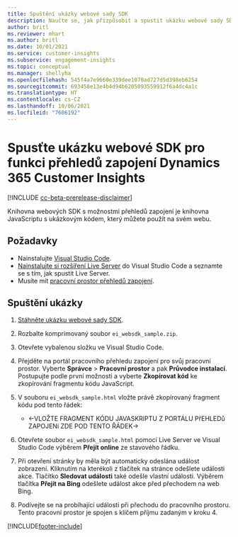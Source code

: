 ```yaml
---
title: Spuštění ukázky webové sady SDK
description: Naučte se, jak přizpůsobit a spustit ukázku webové sady SDK.
author: britl
ms.reviewer: mhart
ms.author: britl
ms.date: 10/01/2021
ms.service: customer-insights
ms.subservice: engagement-insights
ms.topic: conceptual
ms.manager: shellyha
ms.openlocfilehash: 545f4a7e9660e339dee1070ad727d5d398eb6254
ms.sourcegitcommit: 693458e13e4b4d94b6205093559912f6a4dc4a1c
ms.translationtype: HT
ms.contentlocale: cs-CZ
ms.lasthandoff: 10/06/2021
ms.locfileid: "7606192"
---
```

# <a name="run-the-web-sdk-sample-for-dynamics-365-customer-insights-engagement-insights-capability"></a>Spusťte ukázku webové SDK pro funkci přehledů zapojení Dynamics 365 Customer Insights

[!INCLUDE [cc-beta-prerelease-disclaimer](includes/cc-beta-prerelease-disclaimer.md)]

Knihovna webových SDK s možnostmi přehledů zapojení je knihovna JavaScriptu s ukázkovým kódem, který můžete použít na svém webu.

## <a name="prerequisites"></a>Požadavky

- Nainstalujte [Visual Studio Code](https://code.visualstudio.com/).
- [Nainstalujte si rozšíření Live Server](https://marketplace.visualstudio.com/items?itemName=ritwickdey.LiveServer) do Visual Studio Code a seznamte se s tím, jak spustit Live Server.
- Musíte mít [pracovní prostor přehledů zapojení](create-workspace.md).

## <a name="run-sample"></a>Spuštění ukázky

1. [Stáhněte ukázku webové sady SDK](https://download.pi.dynamics.com/sdk/EngagementInsightsSamples/ei_websdk_sample.zip).

1. Rozbalte komprimovaný soubor `ei_websdk_sample.zip`.

1. Otevřete vybalenou složku ve Visual Studio Code.

1. Přejděte na portál pracovního přehledu zapojení pro svůj pracovní prostor. Vyberte **Správce** > **Pracovní prostor** a pak **Průvodce instalací**. Postupujte podle první možnosti a vyberte **Zkopírovat kód** ke zkopírování fragmentu kódu JavaScript.

1. V souboru `ei_websdk_sample.html` vložte právě zkopírovaný fragment kódu pod tento řádek:

   - <-VLOŽTE FRAGMENT KÓDU JAVASKRIPTU Z PORTÁLU PřEHLEDů ZAPOJENí ZDE POD TENTO ŘÁDEK->

1. Otevřete soubor `ei_websdk_sample.html` pomocí Live Server ve Visual Studio Code výběrem **Přejít online** ze stavového řádku.

1. Při otevření stránky by měla být automaticky odeslána událost zobrazení. Kliknutím na kterékoli z tlačítek na stránce odešlete události akce. Tlačítko **Sledovat události** také odešle vlastní události. Výběrem tlačítka **Přejít na Bing** odešlete událost akce před přechodem na web Bing.

1. Podívejte se na probíhající události při přechodu do pracovního prostoru. Tento pracovní prostor je spojen s klíčem příjmu zadaným v kroku 4.


[!INCLUDE[footer-include](../includes/footer-banner.md)]
